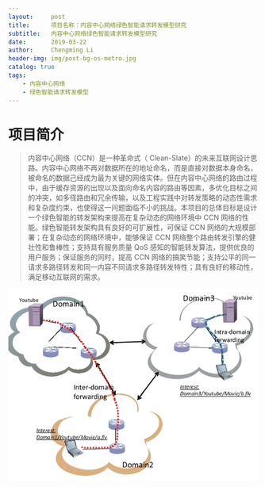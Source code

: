 ```yaml
---
layout:     post
title:      项目名称：内容中心网络绿色智能请求转发模型研究
subtitle:   内容中心网络绿色智能请求转发模型研究
date:       2019-03-22
author:     Chengming Li
header-img: img/post-bg-os-metro.jpg
catalog: true
tags:
    - 内容中心网络
    - 绿色智能请求转发模型
---
```

# 项目简介

>内容中心网络（CCN）是一种革命式（ Clean-Slate）的未来互联网设计思路。内容中心网络不再对数据所在的地址命名，而是直接对数据本身命名，被命名的数据己经成为最为关键的网络实体。但在内容中心网络的路由过程中，由于缓存资源的出现以及面向命名内容的路由等因素，多优化目标之间的冲突，如多径路由和冗余传输，以及工程实践中对转发策略的动态性需求和复杂度约束，也使得这一问题面临不小的挑战。本项目的总体目标是设计一个绿色智能的转发架构来提高在复杂动态的网络环境中 CCN 网络的性能。绿色智能转发架构具有良好的可扩展性，可保证 CCN 网络的大规模部署；在复杂动态的网络环境中，能够保证 CCN 网络整个路由转发引擎的健壮性和鲁棒性；支持具有服务质量 QoS 感知的智能转发算法，提供优良的用户服务；保证服务的同时，提高 CCN 网络的搞笑节能；支持公平的同一请求多路径转发和同一内容不同请求多路径转发特性；具有良好的移动性，满足移动互联网的需求。

![image](/img/project-study/greenintelligentrequestforwardingmodelCCN.jpg)